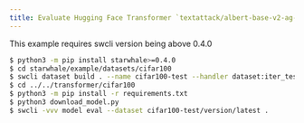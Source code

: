 ```yaml
---
title: Evaluate Hugging Face Transformer `textattack/albert-base-v2-ag-news` on AG News dataset
---
```


This example requires swcli version being above 0.4.0

```bash
$ python3 -m pip install starwhale>=0.4.0
$ cd starwhale/example/datasets/cifar100
$ swcli dataset build . --name cifar100-test --handler dataset:iter_test_item
$ cd ../../transformer/cifar100
$ python3 -m pip install -r requirements.txt
$ python3 download_model.py
$ swcli -vvv model eval --dataset cifar100-test/version/latest .
```
